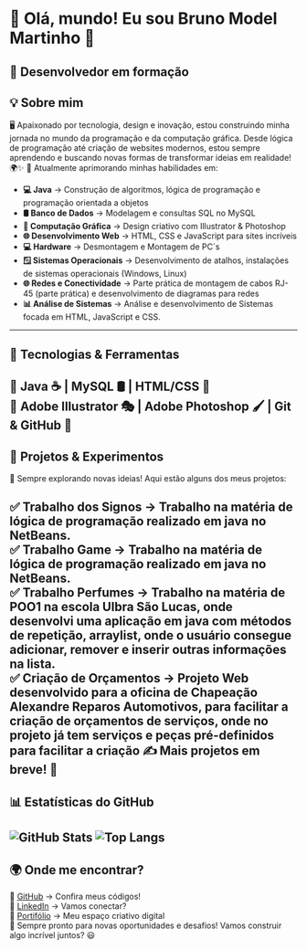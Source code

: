 # 👋 Olá, mundo! Eu sou Bruno Model Martinho 🚀

🎯 **Desenvolvedor em formação**
---
## 💡 Sobre mim
🖥️ Apaixonado por tecnologia, design e inovação, estou construindo minha jornada no mundo da programação e da computação gráfica. Desde lógica de programação até criação de websites modernos, estou sempre aprendendo e buscando novas formas de transformar ideias em realidade! 🌍✨
📌 Atualmente aprimorando minhas habilidades em:
- **💻 Java** → Construção de algoritmos, lógica de programação e programação orientada a objetos
- **🛢️ Banco de Dados** → Modelagem e consultas SQL no MySQL
- **🎨 Computação Gráfica** → Design criativo com Illustrator & Photoshop
- **🌐 Desenvolvimento Web** → HTML, CSS e JavaScript para sites incríveis
- **💻 Hardware** → Desmontagem e Montagem de PC´s 
- **🪟 Sistemas Operacionais** → Desenvolvimento de atalhos, instalações de sistemas operacionais (Windows, Linux)
- **🌐 Redes e Conectividade** → Parte prática de montagem de cabos RJ-45 (parte prática) e desenvolvimento de diagramas para redes
- **📊 Análise de Sistemas** → Análise e desenvolvimento de Sistemas focada em HTML, JavaScript e CSS.

---
## 🚀 Tecnologias & Ferramentas
🔹 Java ☕ | MySQL 🛢️ | HTML/CSS 🎨   
🔹 Adobe Illustrator 🎭 | Adobe Photoshop 🖌️ | Git & GitHub 🐙
---
## 🎯 Projetos & Experimentos
📌 Sempre explorando novas ideias! Aqui estão alguns dos meus projetos:

✅ Trabalho dos Signos → Trabalho na matéria de lógica de programação realizado em java no NetBeans.  
✅ Trabalho Game →  Trabalho na matéria de lógica de programação realizado em java no NetBeans.  
✅ Trabalho Perfumes → Trabalho na matéria de POO1 na escola Ulbra São Lucas, onde desenvolvi uma aplicação em java com métodos de repetição, arraylist, onde o usuário consegue adicionar, remover e inserir outras informações na lista.  
✅ Criação de Orçamentos → Projeto Web desenvolvido para a oficina de Chapeação Alexandre Reparos Automotivos, para facilitar a criação de orçamentos de serviços, onde no projeto já tem serviços e peças pré-definidos para facilitar a criação 
✍️ Mais projetos em breve! 🚀
---


## 📊 Estatísticas do GitHub
![GitHub Stats](https://github-readme-stats.vercel.app/api?username=Bruno7Martinho&show_icons=true&theme=radical)
![Top Langs](https://github-readme-stats.vercel.app/api/top-langs/?username=Bruno7Martinho&layout=compact&theme=radical)
---
## 🌍 Onde me encontrar?
📌 [GitHub](https://github.com/Bruno7Martinho) → Confira meus códigos!  
📌 [LinkedIn](https://www.linkedin.com/in/bruno-martinho-90b8b32b0?utm_source=share&utm_campaign=share_via&utm_content=profile&utm_medium=ios_app) → Vamos conectar?  
📌 [Portifólio](https://bruno7martinho.github.io/) → Meu espaço criativo digital  
🚀 Sempre pronto para novas oportunidades e desafios! Vamos construir algo incrível juntos? 😃

